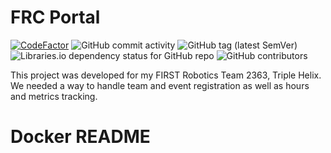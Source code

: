 # FRC Portal
[![CodeFactor](https://www.codefactor.io/repository/github/legoguy1000/frc-portal/badge)](https://www.codefactor.io/repository/github/legoguy1000/frc-portal)
![GitHub commit activity](https://img.shields.io/github/commit-activity/w/legoguy1000/FRC-Portal)
![GitHub tag (latest SemVer)](https://img.shields.io/github/v/tag/legoguy1000/Frc-Portal)
![Libraries.io dependency status for GitHub repo](https://img.shields.io/librariesio/github/legoguy1000/Frc-Portal)
![GitHub contributors](https://img.shields.io/github/contributors/legoguy1000/Frc-Portal)

This project was developed for my FIRST Robotics Team 2363, Triple Helix.  We needed a way to handle team and event registration as well as hours and metrics tracking.

# Docker README
